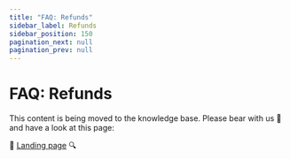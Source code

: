 ```yaml
---
title: "FAQ: Refunds"
sidebar_label: Refunds
sidebar_position: 150
pagination_next: null
pagination_prev: null
---
```


# FAQ: Refunds


This content is being moved to the knowledge base. Please bear with us 🐻 and have a look at this page:

🔎 [Landing page](../common-topics/refund.md) 🔍
